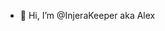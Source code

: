 - 👋 Hi, I’m @InjeraKeeper aka Alex

<!---
InjeraKeeper/InjeraKeeper is a ✨ special ✨ repository because its `README.md` (this file) appears on your GitHub profile.
You can click the Preview link to take a look at your changes.
--->
